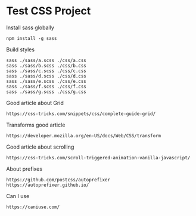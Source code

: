 # Test CSS Project

Install sass globally

```
npm install -g sass 
```

Build styles

```
sass ./sass/a.scss ./css/a.css 
sass ./sass/b.scss ./css/b.css 
sass ./sass/c.scss ./css/c.css 
sass ./sass/d.scss ./css/d.css 
sass ./sass/e.scss ./css/e.css 
sass ./sass/f.scss ./css/f.css 
sass ./sass/g.scss ./css/g.css 
```

Good article about Grid

```
https://css-tricks.com/snippets/css/complete-guide-grid/
```

Transforms good article

```
https://developer.mozilla.org/en-US/docs/Web/CSS/transform
```

Good article about scrolling

```
https://css-tricks.com/scroll-triggered-animation-vanilla-javascript/ 
```

About prefixes

```
https://github.com/postcss/autoprefixer
https://autoprefixer.github.io/ 
```

Can I use

```
https://caniuse.com/
```


